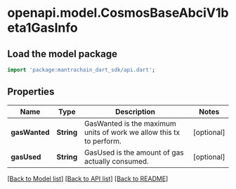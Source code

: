 # openapi.model.CosmosBaseAbciV1beta1GasInfo

## Load the model package
```dart
import 'package:mantrachain_dart_sdk/api.dart';
```

## Properties
Name | Type | Description | Notes
------------ | ------------- | ------------- | -------------
**gasWanted** | **String** | GasWanted is the maximum units of work we allow this tx to perform. | [optional] 
**gasUsed** | **String** | GasUsed is the amount of gas actually consumed. | [optional] 

[[Back to Model list]](../README.md#documentation-for-models) [[Back to API list]](../README.md#documentation-for-api-endpoints) [[Back to README]](../README.md)


